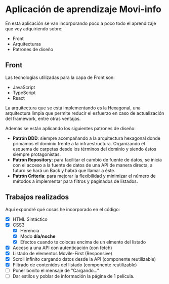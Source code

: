 # Aplicación de aprendizaje Movi-info

En esta aplicación se van incorporando poco a poco todo el aprendizaje que voy adquiriendo sobre:
- Front
- Arquitecturas
- Patrones de diseño

## Front
Las tecnologías utilizadas para la capa de Front son:
- JavaScript
- TypeScript
- React

La arquitectura que se está implementando es la Hexagonal, una arquitectura limpia que permite reducir el esfuerzo en caso de actualización del framework, entre otras ventajas.

Además se están aplicando los siguientes patrones de diseño:
- **Patrón DDD**: siempre acompañando a la arquitectura hexagonal donde primamos el dominio frente a la infraestructura. Organizando el esquema de carpetas desde los términos del dominio y siendo éstos siempre protagonistas.
- **Patrón Repository**: para facilitar el cambio de fuente de datos, se inicia con el acceso a la fuente de datos de una API de manera directa, a futuro se hará un Back y habrá que llamar a éste.
- **Patrón Criteria**: para mejorar la flexibilidad y minimizar el número de métodos a implementar para filtros y paginados de listados.

## Trabajos realizados
Aquí expondré qué cosas he incorporado en el código:
- [x] HTML Sintáctico
- [x] CSS3
  - [x] Herencia
  - [x] Modo **día/noche**
  - [x] Efectos cuando te colocas encima de un elmento del listado
- [x] Acceso a una API con autenticación (con fetch)
- [x] Listado de elementos Movile-First (Responsive)
- [x] Scroll infinito cargando datos desde la API (componente reutilizable)
- [x] Filtrado de contenidos del listado (componente reutilizable)
- [ ] Poner bonito el mensaje de "Cargando..."
- [ ] Dar estilos y poblar de información la página de 1 película.